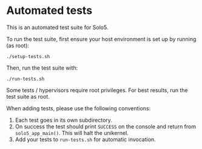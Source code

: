 # Automated tests

This is an automated test suite for Solo5.

To run the test suite, first ensure your host environment is set up by running
(as root):

    ./setup-tests.sh

Then, run the test suite with:

    ./run-tests.sh

Some tests / hypervisors require root privileges. For best results, run the
test suite as root.

When adding tests, please use the following conventions:

1. Each test goes in its own subdirectory.
2. On success the test should print `SUCCESS` on the console and return from
   `solo5_app_main()`. This will halt the unikernel.
3. Add your tests to `run-tests.sh` for automatic invocation.
